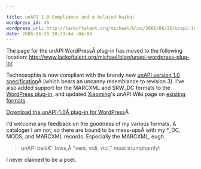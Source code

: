 ```yaml
--- 

title: unAPI 1.0 Compliance and a belated haiku!
wordpress_id: 45
wordpress_url: http://lackoftalent.org/michael/blog/2006/06/26/unapi-10-compliance-and-a-belated-haiku/
date: 2006-06-26 20:23:44 -04:00
---
```

The page for the unAPI WordPressÂ plug-in has moved to the following location: <a href="http://www.lackoftalent.org/michael/blog/unapi-wordpress-plug-in/">http://www.lackoftalent.org/michael/blog/unapi-wordpress-plug-in/</a>

Technosophia is now compliant with the brandy new <a href="http://unapi.info/specs/" target="_blank">unAPI version 1.0 specification</a>Â (which bears an uncanny resemblance to revision 3). I've also added support for the MARCXML and SRW_DC formats to the <a href="http://www.lackoftalent.org/michael/blog/2006/05/19/unapi-revision-3-plug-in-for-wordpress/" target="_blank">WordPress plug-in</a>, and updated <a href="http://lxming.blogspot.com/" target="_blank">Xiaoming</a>'s unAPI Wiki page on <a href="http://unapi.stikipad.com/unapi/show/existing+formats" target="_blank">existing formats</a>.

<a href="/leftwing/src/unapi-1.0.zip" target="_blank">Download the unAPI-1.0Â plug-in for WordPress</a>Â 

I'd welcome any feedback on the goodness of my various formats. A cataloger I am not, so there are bound to be mess-upsÂ with my *_DC, MODS, and MARCXML records. Especially the MARCXML, eugh.
<blockquote>unAPI belâ€“
lows,Â "veni, vidi, vici,"
most triumphantly!</blockquote>
I never claimed to be a poet.
